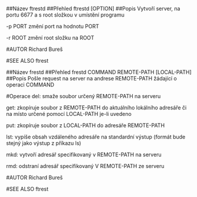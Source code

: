 ##Název
ftrestd
##Přehled
ftrestd [OPTION] 
##Popis
Vytvoří server, na portu 6677 a s root složkou v umístění programu

-p PORT změní port na hodnotu PORT

-r ROOT změní root složku na ROOT

#AUTOR
Richard Bureš

#SEE ALSO
ftrest

##Název
frestd
##Přehled
frestd  COMMAND REMOTE-PATH [LOCAL-PATH]
##Popis
Pošle request na server na andrese REMOTE-PATH žádající o operaci COMMAND

#Operace
del: smaže soubor určený REMOTE-PATH na serveru 

get: zkopíruje soubor z REMOTE-PATH do aktuálního lokálního adresáře či na místo určené pomocí LOCAL-PATH je-li uvedeno

put: zkopíruje soubor z LOCAL-PATH do adresáře REMOTE-PATH 

lst:  vypíše obsah vzdáleného adresáře na standardní výstup (formát bude stejný jako výstup z příkazu ls)

mkd: vytvoří adresář specifikovaný v REMOTE-PATH na serveru

rmd: odstraní adresář specifikovaný V REMOTE-PATH ze serveru


#AUTOR
Richard Bureš

#SEE ALSO
ftrest